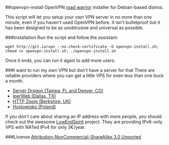 ##openvpn-install
OpenVPN [road warrior](http://en.wikipedia.org/wiki/Road_warrior_%28computing%29) installer for Debian-based distros.

This script will let you setup your own VPN server in no more than one minute, even if you haven't used OpenVPN before. It isn't bulletproof but it has been designed to be as unobtrusive and universal as possible.

###Installation
Run the script and follow the assistant:

`wget http://git.io/vpn --no-check-certificate -O openvpn-install.sh; chmod +x openvpn-install.sh; ./openvpn-install.sh`

Once it ends, you can run it again to add more users.

###I want to run my own VPN but don't have a server for that
There are reliable providers where you can get a little VPS for even less than one buck a month.

- [Server Dragon (Tampa, FL and Denver, CO)](http://serverdragon.com/openvz.php)
- [IperWeb (Dallas, TX)](http://my.iperweb.com/cart/)
- [HTTP Zoom (Berkshire, UK)](http://httpzoom.com/)
- [Hostowisko (Poland)](http://www.hostowisko.pl/vps)

If you don't care about sharing an IP address with more people, you should check out the awesome [LowEndSpirit](http://lowendspirit.com/) project. They are providing IPv6-only VPS with NATed IPv4 for only 3€/year.

###License
[Attribution-NonCommercial-ShareAlike 3.0 Unported](https://creativecommons.org/licenses/by-nc-sa/3.0/)
